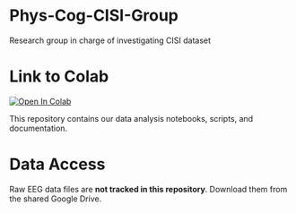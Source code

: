 # Phys-Cog-CISI-Group
Research group in charge of investigating CISI dataset

# Link to Colab
[![Open In Colab](https://colab.research.google.com/assets/colab-badge.svg)](https://colab.research.google.com/github/CRinHer/Phys-Cog-CISI-Group/blob/main/notebooks/neural_mi_tutorials.ipynb#)

This repository contains our data analysis notebooks, scripts, and documentation. 

# Data Access
Raw EEG data files are **not tracked in this repository**. 
Download them from the shared Google Drive.